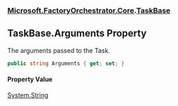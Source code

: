 ### [Microsoft.FactoryOrchestrator.Core](Microsoft_FactoryOrchestrator_Core.md 'Microsoft.FactoryOrchestrator.Core').[TaskBase](TaskBase.md 'Microsoft.FactoryOrchestrator.Core.TaskBase')
## TaskBase.Arguments Property
The arguments passed to the Task.  
```csharp
public string Arguments { get; set; }
```
#### Property Value
[System.String](https://docs.microsoft.com/en-us/dotnet/api/System.String 'System.String')
